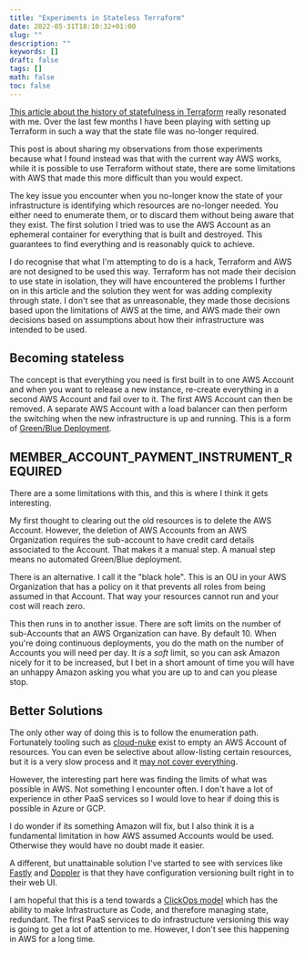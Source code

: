 ```yaml
---
title: "Experiments in Stateless Terraform"
date: 2022-05-31T18:10:32+01:00
slug: ""
description: ""
keywords: []
draft: false
tags: []
math: false
toc: false
---
```


[This article about the history of statefulness in Terraform](https://www.bejarano.io/terraform-stateless/) really resonated with me. Over the last few months I have been playing with setting up Terraform in such a way that the state file was no-longer required.

This post is about sharing my observations from those experiments because what I found instead was that with the current way AWS works, while it is possible to use Terraform without state, there are some limitations with AWS that made this more difficult than you would expect.

The key issue you encounter when you no-longer know the state of your infrastructure is identifying which resources are no-longer needed. You either need to enumerate them, or to discard them without being aware that they exist. The first solution I tried was to use the AWS Account as an ephemeral container for everything that is built and destroyed. This guarantees to find everything and is reasonably quick to achieve.

I do recognise that what I'm attempting to do is a hack, Terraform and AWS are not designed to be used this way. Terraform has not made their decision to use state in isolation, they will have encountered the problems I further on in this article and the solution they went for was adding complexity through state. I don't see that as unreasonable, they made those decisions based upon the limitations of AWS at the time, and AWS made their own decisions based on assumptions about how their infrastructure was intended to be used.

## Becoming stateless

The concept is that everything you need is first built in to one AWS Account and when you want to release a new instance, re-create everything in a second AWS Account and fail over to it. The first AWS Account can then be removed. A separate AWS Account with a load balancer can then perform the switching when the new infrastructure is up and running. This is a form of [Green/Blue Deployment](https://www.redhat.com/en/topics/devops/what-is-blue-green-deployment).

## MEMBER_ACCOUNT_PAYMENT_INSTRUMENT_REQUIRED

There are a some limitations with this, and this is where I think it gets interesting.

My first thought to clearing out the old resources is to delete the AWS Account. However, the deletion of AWS Accounts from an AWS Organization requires the sub-account to have credit card details associated to the Account. That makes it a manual step. A manual step means no automated Green/Blue deployment.

<!--alex ignore black hole-->
There is an alternative. I call it the "black hole". This is an OU in your AWS Organization that has a policy on it that prevents all roles from being assumed in that Account. That way your resources cannot run and your cost will reach zero.

This then runs in to another issue. There are soft limits on the number of sub-Accounts that an AWS Organization can have. By default 10. When you're doing continuous deployments, you do the math on the number of Accounts you will need per day. It _is_ a _soft_ limit, so you can ask Amazon nicely for it to be increased, but I bet in a short amount of time you will have an unhappy Amazon asking you what you are up to and can you please stop.

## Better Solutions

The only other way of doing this is to follow the enumeration path. Fortunately tooling such as [cloud-nuke](https://github.com/gruntwork-io/cloud-nuke) exist to empty an AWS Account of resources. You can even be selective about allow-listing certain resources, but it is a very slow process and it [may not cover everything](https://github.com/gruntwork-io/cloud-nuke/issues/281).

However, the interesting part here was finding the limits of what was possible in AWS. Not something I encounter often. I don't have a lot of experience in other PaaS services so I would love to hear if doing this is possible in Azure or GCP.

I do wonder if its something Amazon will fix, but I also think it is a fundamental limitation in how AWS assumed Accounts would be used. Otherwise they would have no doubt made it easier.

A different, but unattainable solution I've started to see with services like [Fastly](https://docs.fastly.com/en/guides/working-with-services#editing-and-activating-versions-of-services) and [Doppler](https://docs.doppler.com/docs/versioning) is that they have configuration versioning built right in to their web UI.

I am hopeful that this is a tend towards a [ClickOps model](https://www.lastweekinaws.com/blog/clickops/) which has the ability to make Infrastructure as Code, and therefore managing state, redundant. The first PaaS services to do infrastructure versioning this way is going to get a lot of attention to me. However, I don't see this happening in AWS for a long time.
